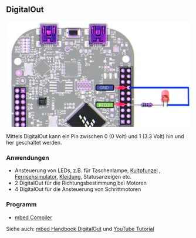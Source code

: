 ## DigitalOut

![](../../images/DigitalOut.png)

Mittels DigitalOut kann ein Pin zwischen 0 (0 Volt) und 1 (3.3 Volt) hin und her geschaltet werden.

### Anwendungen 

*   Ansteuerung von LEDs, z.B. für Taschenlampe, [Kultpfunzel](http://kultpfunzel.ch/) , [Fernsehsimulator,](http://www.pearl.ch/ch-a-NC5312-3110.shtml) [Kleidung](http://www.get-a-led.de/led-t-shirts/led-kleidung-stereo-mc/), Statusanzeigen etc.
*   2 DigitalOut für die Richtungsbestimmung bei Motoren
*   4 DigitalOut für die Ansteuerung von Schrittmotoren

### Programm

* [mbed Compiler](https://developer.mbed.org/compiler/#import:/teams/smdiotkitch/code/DigitalOut/)


Siehe auch: [mbed Handbook DigitalOut](https://docs.mbed.com/docs/mbed-os-api-reference/en/latest/APIs/io/DigitalOut/) und [YouTube Tutorial](https://www.youtube.com/watch?v=kP_zHbC_5eM)